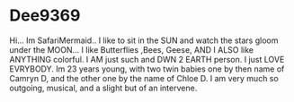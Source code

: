 # Dee9369
Hi... Im SafariMermaid.. I like to sit in the SUN and watch the stars gloom under the MOON... I like Butterflies ,Bees, Geese, AND I ALSO like ANYTHING colorful. I AM just such and DWN 2 EARTH person. I just LOVE  EVRYBODY. Im 23 years young, with two twin babies one by then name of Camryn D, and the other one by the name of Chloe D. I am very much so outgoing, musical, and a slight but of an intervene. 
